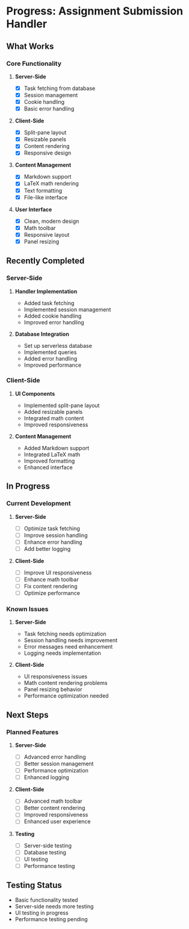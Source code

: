 # Progress: Assignment Submission Handler

## What Works

### Core Functionality

1. **Server-Side**

   - [x] Task fetching from database
   - [x] Session management
   - [x] Cookie handling
   - [x] Basic error handling

2. **Client-Side**

   - [x] Split-pane layout
   - [x] Resizable panels
   - [x] Content rendering
   - [x] Responsive design

3. **Content Management**

   - [x] Markdown support
   - [x] LaTeX math rendering
   - [x] Text formatting
   - [x] File-like interface

4. **User Interface**
   - [x] Clean, modern design
   - [x] Math toolbar
   - [x] Responsive layout
   - [x] Panel resizing

## Recently Completed

### Server-Side

1. **Handler Implementation**

   - Added task fetching
   - Implemented session management
   - Added cookie handling
   - Improved error handling

2. **Database Integration**
   - Set up serverless database
   - Implemented queries
   - Added error handling
   - Improved performance

### Client-Side

1. **UI Components**

   - Implemented split-pane layout
   - Added resizable panels
   - Integrated math content
   - Improved responsiveness

2. **Content Management**
   - Added Markdown support
   - Integrated LaTeX math
   - Improved formatting
   - Enhanced interface

## In Progress

### Current Development

1. **Server-Side**

   - [ ] Optimize task fetching
   - [ ] Improve session handling
   - [ ] Enhance error handling
   - [ ] Add better logging

2. **Client-Side**
   - [ ] Improve UI responsiveness
   - [ ] Enhance math toolbar
   - [ ] Fix content rendering
   - [ ] Optimize performance

### Known Issues

1. **Server-Side**

   - Task fetching needs optimization
   - Session handling needs improvement
   - Error messages need enhancement
   - Logging needs implementation

2. **Client-Side**
   - UI responsiveness issues
   - Math content rendering problems
   - Panel resizing behavior
   - Performance optimization needed

## Next Steps

### Planned Features

1. **Server-Side**

   - [ ] Advanced error handling
   - [ ] Better session management
   - [ ] Performance optimization
   - [ ] Enhanced logging

2. **Client-Side**

   - [ ] Advanced math toolbar
   - [ ] Better content rendering
   - [ ] Improved responsiveness
   - [ ] Enhanced user experience

3. **Testing**
   - [ ] Server-side testing
   - [ ] Database testing
   - [ ] UI testing
   - [ ] Performance testing

## Testing Status

- Basic functionality tested
- Server-side needs more testing
- UI testing in progress
- Performance testing pending
